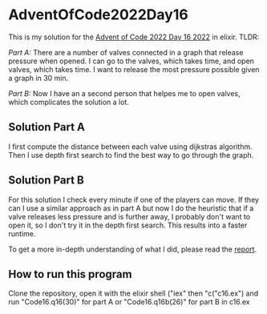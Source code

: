# AdventOfCode2022Day16
This is my solution for the [Advent of Code 2022 Day 16 2022](https://adventofcode.com/2022/day/16) in elixir. TLDR: 

*Part A:* There are a number of valves connected in a graph that release pressure when opened. I can go to the valves, which takes time, and open valves, which takes time. I want to release the most pressure possible given a graph in 30 min.

*Part B:* Now I have an a second person that helpes me to open valves, which complicates the solution a lot.

## Solution Part A
I first compute the distance between each valve using dijkstras algorithm. Then I use depth first search to find the best way to go through the graph.
## Solution Part B
For this solution I check every minute if one of the players can move. If they can I use a similar approach as in part A but now I do the heuristic that if a valve releases less pressure and is further away, I probably don't want to open it, so I don't try it in the depth first search. This results into a faster runtime.

To get a more in-depth understanding of what I did, please read the [report](https://github.com/sonnenpelzx/AdventOfCode2022Day16/blob/main/Advent_of_Code_16_Report.pdf).
 
## How to run this program
Clone the repository, open it with the elixir shell ("iex" then "c("c16.ex") and run "Code16.q16(30)" for part A or "Code16.q16b(26)" for part B in c16.ex
